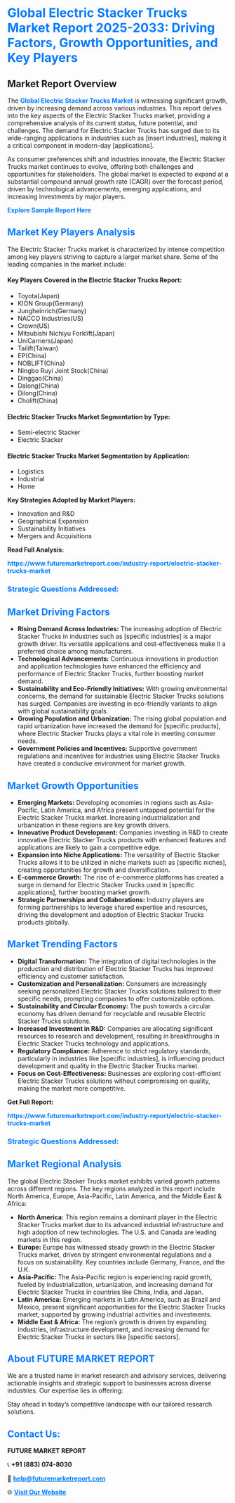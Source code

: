 <h1 style="color: #007BFF;">Global Electric Stacker Trucks Market Report 2025-2033: Driving Factors, Growth Opportunities, and Key Players</h1>

<section id="overview">
<h2>Market Report Overview</h2>
<p>The <a href="https://www.futuremarketreport.com/industry-report/electric-stacker-trucks-market" style="color: #007BFF; text-decoration: none;"><strong>Global Electric Stacker Trucks Market</strong></a> is witnessing significant growth, driven by increasing demand across various industries. This report delves into the key aspects of the Electric Stacker Trucks market, providing a comprehensive analysis of its current status, future potential, and challenges. The demand for Electric Stacker Trucks has surged due to its wide-ranging applications in industries such as [insert industries], making it a critical component in modern-day [applications].</p>
<p>As consumer preferences shift and industries innovate, the Electric Stacker Trucks market continues to evolve, offering both challenges and opportunities for stakeholders. The global market is expected to expand at a substantial compound annual growth rate (CAGR) over the forecast period, driven by technological advancements, emerging applications, and increasing investments by major players.</p>
</section>

<section id="overview">
<p><a href="https://www.futuremarketreport.com/request-sample/reportId=40882" style="color: #007BFF; text-decoration: none;"><strong>Explore Sample Report Here</strong></a></p>
</section>

<section id="key-players">
<h2 style="color: #007BFF;">Market Key Players Analysis</h2>
<p>The Electric Stacker Trucks market is characterized by intense competition among key players striving to capture a larger market share. Some of the leading companies in the market include:</p>
<h4>Key Players Covered in the Electric Stacker Trucks Report:</h4>
<ul><li>Toyota(Japan)</li><li>KION Group(Germany)</li><li>Jungheinrich(Germany)</li><li>NACCO Industries(US)</li><li>Crown(US)</li><li>Mitsubishi Nichiyu Forklift(Japan)</li><li>UniCarriers(Japan)</li><li>Tailift(Taiwan)</li><li>EP(China)</li><li>NOBLIFT(China)</li><li>Ningbo Ruyi Joint Stock(China)</li><li>Dinggao(China)</li><li>Dalong(China)</li><li>Dilong(China)</li><li>Cholift(China)</li></ul>
<h4>Electric Stacker Trucks Market Segmentation by Type:</h4>
<ul><li>Semi-electric Stacker</li><li>Electric Stacker</li></ul>

<h4>Electric Stacker Trucks Market Segmentation by Application:</h4>
<ul><li>Logistics</li><li>Industrial</li><li>Home</li></ul>
<p><strong>Key Strategies Adopted by Market Players:</strong></p>
<ul>
<li>Innovation and R&D</li>
<li>Geographical Expansion</li>
<li>Sustainability Initiatives</li>
<li>Mergers and Acquisitions</li>
</ul>
</section>

<section>
<p><strong>Read Full Analysis: </strong></p><a href="https://www.futuremarketreport.com/industry-report/electric-stacker-trucks-market" style="color: #007BFF; text-decoration: none;"><strong>https://www.futuremarketreport.com/industry-report/electric-stacker-trucks-market</strong></a>
<h3 style="color: #007BFF;">Strategic Questions Addressed:</h3>
</section>

<section id="driving-factors">
<h2 style="color: #007BFF;">Market Driving Factors</h2>
<ul>
<li><strong>Rising Demand Across Industries:</strong> The increasing adoption of Electric Stacker Trucks in industries such as [specific industries] is a major growth driver. Its versatile applications and cost-effectiveness make it a preferred choice among manufacturers.</li>
<li><strong>Technological Advancements:</strong> Continuous innovations in production and application technologies have enhanced the efficiency and performance of Electric Stacker Trucks, further boosting market demand.</li>
<li><strong>Sustainability and Eco-Friendly Initiatives:</strong> With growing environmental concerns, the demand for sustainable Electric Stacker Trucks solutions has surged. Companies are investing in eco-friendly variants to align with global sustainability goals.</li>
<li><strong>Growing Population and Urbanization:</strong> The rising global population and rapid urbanization have increased the demand for [specific products], where Electric Stacker Trucks plays a vital role in meeting consumer needs.</li>
<li><strong>Government Policies and Incentives:</strong> Supportive government regulations and incentives for industries using Electric Stacker Trucks have created a conducive environment for market growth.</li>
</ul>
</section>

<section id="growth-opportunities">
<h2 style="color: #007BFF;">Market Growth Opportunities</h2>
<ul>
<li><strong>Emerging Markets:</strong> Developing economies in regions such as Asia-Pacific, Latin America, and Africa present untapped potential for the Electric Stacker Trucks market. Increasing industrialization and urbanization in these regions are key growth drivers.</li>
<li><strong>Innovative Product Development:</strong> Companies investing in R&D to create innovative Electric Stacker Trucks products with enhanced features and applications are likely to gain a competitive edge.</li>
<li><strong>Expansion into Niche Applications:</strong> The versatility of Electric Stacker Trucks allows it to be utilized in niche markets such as [specific niches], creating opportunities for growth and diversification.</li>
<li><strong>E-commerce Growth:</strong> The rise of e-commerce platforms has created a surge in demand for Electric Stacker Trucks used in [specific applications], further boosting market growth.</li>
<li><strong>Strategic Partnerships and Collaborations:</strong> Industry players are forming partnerships to leverage shared expertise and resources, driving the development and adoption of Electric Stacker Trucks products globally.</li>
</ul>
</section>

<section id="trending-factors">
<h2 style="color: #007BFF;">Market Trending Factors</h2>
<ul>
<li><strong>Digital Transformation:</strong> The integration of digital technologies in the production and distribution of Electric Stacker Trucks has improved efficiency and customer satisfaction.</li>
<li><strong>Customization and Personalization:</strong> Consumers are increasingly seeking personalized Electric Stacker Trucks solutions tailored to their specific needs, prompting companies to offer customizable options.</li>
<li><strong>Sustainability and Circular Economy:</strong> The push towards a circular economy has driven demand for recyclable and reusable Electric Stacker Trucks solutions.</li>
<li><strong>Increased Investment in R&D:</strong> Companies are allocating significant resources to research and development, resulting in breakthroughs in Electric Stacker Trucks technology and applications.</li>
<li><strong>Regulatory Compliance:</strong> Adherence to strict regulatory standards, particularly in industries like [specific industries], is influencing product development and quality in the Electric Stacker Trucks market.</li>
<li><strong>Focus on Cost-Effectiveness:</strong> Businesses are exploring cost-efficient Electric Stacker Trucks solutions without compromising on quality, making the market more competitive.</li>
</ul>
</section>

<section>
<p><strong>Get Full Report: </strong></p><a href="https://www.futuremarketreport.com/industry-report/electric-stacker-trucks-market" style="color: #007BFF; text-decoration: none;"><strong>https://www.futuremarketreport.com/industry-report/electric-stacker-trucks-market</strong></a>
<h3 style="color: #007BFF;">Strategic Questions Addressed:</h3>
</section>


<section id="regional-analysis">
<h2 style="color: #007BFF;">Market Regional Analysis</h2>
<p>The global Electric Stacker Trucks market exhibits varied growth patterns across different regions. The key regions analyzed in this report include North America, Europe, Asia-Pacific, Latin America, and the Middle East & Africa:</p>
<ul>
<li><strong>North America:</strong> This region remains a dominant player in the Electric Stacker Trucks market due to its advanced industrial infrastructure and high adoption of new technologies. The U.S. and Canada are leading markets in this region.</li>
<li><strong>Europe:</strong> Europe has witnessed steady growth in the Electric Stacker Trucks market, driven by stringent environmental regulations and a focus on sustainability. Key countries include Germany, France, and the U.K.</li>
<li><strong>Asia-Pacific:</strong> The Asia-Pacific region is experiencing rapid growth, fueled by industrialization, urbanization, and increasing demand for Electric Stacker Trucks in countries like China, India, and Japan.</li>
<li><strong>Latin America:</strong> Emerging markets in Latin America, such as Brazil and Mexico, present significant opportunities for the Electric Stacker Trucks market, supported by growing industrial activities and investments.</li>
<li><strong>Middle East & Africa:</strong> The region’s growth is driven by expanding industries, infrastructure development, and increasing demand for Electric Stacker Trucks in sectors like [specific sectors].</li>
</ul>
</section>

<footer>
<h2 style="color: #007BFF;">About FUTURE MARKET REPORT</h2>
<p>We are a trusted name in market research and advisory services, delivering actionable insights and strategic support to businesses across diverse industries. Our expertise lies in offering:</p>

<p>Stay ahead in today’s competitive landscape with our tailored research solutions.</p>

<h2 style="color: #007BFF;">Contact Us:</h2>
<p><strong>FUTURE MARKET REPORT</strong></p>
<p>📞 <strong>+91 (883) 074-8030</strong></p>
<p>📧 <strong><a href="mailto:help@futuremarketreport.com" style="color: #007BFF;">help@futuremarketreport.com</a></strong></p>
<p>🌐 <strong><a href="https://www.futuremarketreport.com/" style="color: #007BFF;">Visit Our Website</a></strong></p>
</footer>